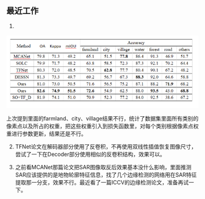 ## 最近工作

1. <p float="left">
  <img src="./images/7_18.png">
   </p>

   上次提到里面的farmland、city、village结果不行，统计了数据集里面所有类别的像素点以及所占的权重，把这些权重引入到损失函数里，对每个类别根据像素点权重进行参数更新，结果还是不行。

2. TFNet论文在解码器部分使用了反卷积，不再使用双线性插值恢复图像尺寸，尝试了一下在Decoder部分使用相似的反卷积结构，效果可以。

3. 之前看MCANet那篇论文把SAR图像取反后效果基本没什么影响，里面推测SAR应该提供的是地物轮廓特征信息，找了几个边缘检测的网络用在SAR特征提取那一分支，效果不行。最近看了一篇ICCV的边缘检测论文，准备再试一下。
